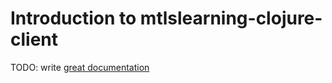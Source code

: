 # Introduction to mtlslearning-clojure-client

TODO: write [great documentation](http://jacobian.org/writing/what-to-write/)
